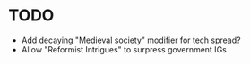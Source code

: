 # TODO

- Add decaying "Medieval society" modifier for tech spread?
- Allow "Reformist Intrigues" to surpress government IGs
